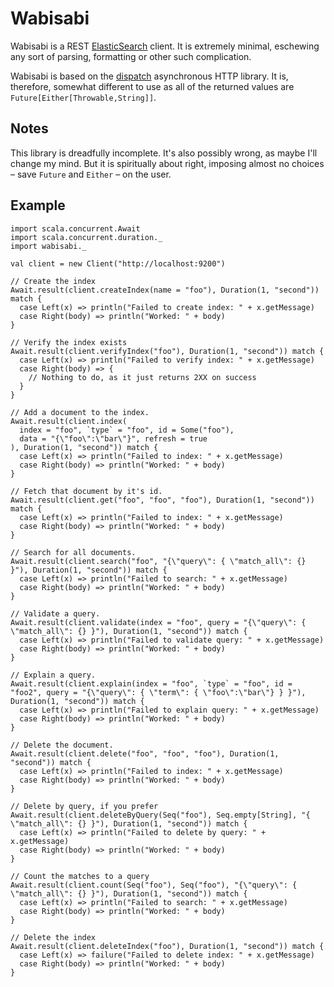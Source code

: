 # Wabisabi

Wabisabi is a REST [ElasticSearch](http://www.elasticsearch.org/) client. It is
extremely minimal, eschewing any sort of parsing, formatting or other such
complication.

Wabisabi is based on the [dispatch](http://dispatch.databinder.net/Dispatch.html)
asynchronous HTTP library. It is, therefore, somewhat different to use as all
of the returned values are `Future[Either[Throwable,String]]`.

## Notes

This library is dreadfully incomplete. It's also possibly wrong, as maybe I'll
change my mind.  But it is spiritually about right, imposing almost no choices
– save `Future` and `Either` – on the user.

## Example

```
import scala.concurrent.Await
import scala.concurrent.duration._
import wabisabi._

val client = new Client("http://localhost:9200")

// Create the index
Await.result(client.createIndex(name = "foo"), Duration(1, "second")) match {
  case Left(x) => println("Failed to create index: " + x.getMessage)
  case Right(body) => println("Worked: " + body)
}

// Verify the index exists
Await.result(client.verifyIndex("foo"), Duration(1, "second")) match {
  case Left(x) => println("Failed to verify index: " + x.getMessage)
  case Right(body) => {
    // Nothing to do, as it just returns 2XX on success
  }
}

// Add a document to the index.
Await.result(client.index(
  index = "foo", `type` = "foo", id = Some("foo"),
  data = "{\"foo\":\"bar\"}", refresh = true
), Duration(1, "second")) match {
  case Left(x) => println("Failed to index: " + x.getMessage)
  case Right(body) => println("Worked: " + body)
}

// Fetch that document by it's id.
Await.result(client.get("foo", "foo", "foo"), Duration(1, "second")) match {
  case Left(x) => println("Failed to index: " + x.getMessage)
  case Right(body) => println("Worked: " + body)
}

// Search for all documents.
Await.result(client.search("foo", "{\"query\": { \"match_all\": {} }"), Duration(1, "second")) match {
  case Left(x) => println("Failed to search: " + x.getMessage)
  case Right(body) => println("Worked: " + body)
}

// Validate a query.
Await.result(client.validate(index = "foo", query = "{\"query\": { \"match_all\": {} }"), Duration(1, "second")) match {
  case Left(x) => println("Failed to validate query: " + x.getMessage)
  case Right(body) => println("Worked: " + body)
}

// Explain a query.
Await.result(client.explain(index = "foo", `type` = "foo", id = "foo2", query = "{\"query\": { \"term\": { \"foo\":\"bar\"} } }"), Duration(1, "second")) match {
  case Left(x) => println("Failed to explain query: " + x.getMessage)
  case Right(body) => println("Worked: " + body)
}

// Delete the document.
Await.result(client.delete("foo", "foo", "foo"), Duration(1, "second")) match {
  case Left(x) => println("Failed to index: " + x.getMessage)
  case Right(body) => println("Worked: " + body)
}

// Delete by query, if you prefer
Await.result(client.deleteByQuery(Seq("foo"), Seq.empty[String], "{ \"match_all\": {} }"), Duration(1, "second")) match {
  case Left(x) => println("Failed to delete by query: " + x.getMessage)
  case Right(body) => println("Worked: " + body)
}

// Count the matches to a query
Await.result(client.count(Seq("foo"), Seq("foo"), "{\"query\": { \"match_all\": {} }"), Duration(1, "second")) match {
  case Left(x) => println("Failed to search: " + x.getMessage)
  case Right(body) => println("Worked: " + body)
}

// Delete the index
Await.result(client.deleteIndex("foo"), Duration(1, "second")) match {
  case Left(x) => failure("Failed to delete index: " + x.getMessage)
  case Right(body) => println("Worked: " + body)
}
```

